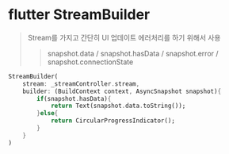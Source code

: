 # flutter StreamBuilder

> Stream를 가지고 간단히 UI 업데이트 에러처리를 하기 위해서 사용
>
> > snapshot.data / snapshot.hasData / snapshot.error / snapshot.connectionState

```dart
StreamBuilder(
    stream: _streamController.stream,
    builder: (BuildContext context, AsyncSnapshot snapshot){
        if(snapshot.hasData){
            return Text(snapshot.data.toString());
        }else{
            return CircularProgressIndicator();
        }
    }
)
```
